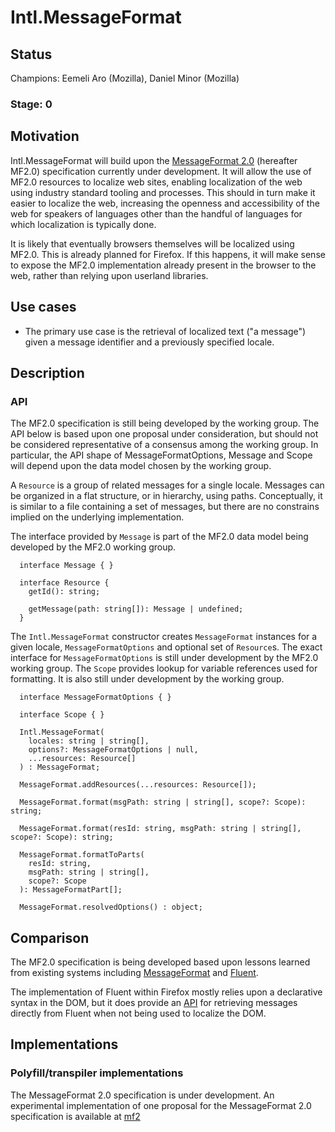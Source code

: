 # Intl.MessageFormat

## Status

Champions: Eemeli Aro (Mozilla), Daniel Minor (Mozilla)

### Stage: 0

## Motivation

Intl.MessageFormat will build upon the [MessageFormat 2.0](https://github.com/unicode-org/message-format-wg/) (hereafter MF2.0)
specification currently under development. It will allow the use of MF2.0 resources
to localize web sites, enabling localization of the web using industry standard tooling and
processes. This should in turn make it easier to localize the web, increasing the openness
and accessibility of the web for speakers of languages other than the handful of languages for
which localization is typically done.

It is likely that eventually browsers themselves will be localized using MF2.0. This is already
planned for Firefox. If this happens, it will make sense to expose the MF2.0 implementation
already present in the browser to the web, rather than relying upon userland libraries.

## Use cases

* The primary use case is the retrieval of localized text ("a message") given a message
identifier and a previously specified locale.

## Description

### API

The MF2.0 specification is still being developed by the working group. The API below is based
upon one proposal under consideration, but should not be considered representative of a
consensus among the working group. In particular, the API shape of MessageFormatOptions,
Message and Scope will depend upon the data model chosen by the working group.

A `Resource` is a group of related messages for a single locale. Messages can be organized
in a flat structure, or in hierarchy, using paths. Conceptually, it is similar to a file
containing a set of messages, but there are no constrains implied on the underlying
implementation.

The interface provided by `Message` is part of the MF2.0 data model being developed by the
MF2.0 working group.

```
  interface Message { }

  interface Resource {
    getId(): string;

    getMessage(path: string[]): Message | undefined;
  }
```

The `Intl.MessageFormat` constructor creates `MessageFormat` instances for a given locale,
`MessageFormatOptions` and optional set of `Resource`s. The exact interface for
`MessageFormatOptions` is still under development by the MF2.0 working group. The `Scope`
provides lookup for variable references used for formatting. It is also still under
development by the working group.

```
  interface MessageFormatOptions { }

  interface Scope { }

  Intl.MessageFormat(
    locales: string | string[],
    options?: MessageFormatOptions | null,
    ...resources: Resource[]
  ) : MessageFormat;

  MessageFormat.addResources(...resources: Resource[]);

  MessageFormat.format(msgPath: string | string[], scope?: Scope): string;

  MessageFormat.format(resId: string, msgPath: string | string[], scope?: Scope): string;

  MessageFormat.formatToParts(
    resId: string,
    msgPath: string | string[],
    scope?: Scope
  ): MessageFormatPart[];

  MessageFormat.resolvedOptions() : object;
```

## Comparison

The MF2.0 specification is being developed based upon lessons learned from existing
systems including
[MessageFormat](https://unicode-org.github.io/icu/userguide/format_parse/messages/) and [Fluent](https://projectfluent.org/).

The implementation of Fluent within Firefox mostly relies upon a declarative syntax in the
DOM, but it does provide an [API](https://firefox-source-docs.mozilla.org/l10n/fluent/tutorial.html#non-markup-localization)
for retrieving messages directly from Fluent when not being used to localize the DOM.

## Implementations

### Polyfill/transpiler implementations

The MessageFormat 2.0 specification is under development. An experimental implementation of one
proposal for the MessageFormat 2.0 specification is available at
[mf2](https://github.com/messageformat/messageformat/tree/mf2/packages/messageformat)
